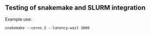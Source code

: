 ## Testing of snakemake and SLURM integration
Example use:
```shell
snakemake --cores 2 --latency-wait 3600
```
